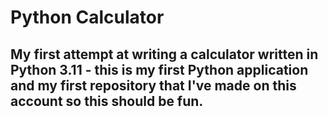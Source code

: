 # Python Calculator

## My first attempt at writing a calculator written in Python 3.11 - this is my first Python application and my first repository that I've made on this account so this should be fun.